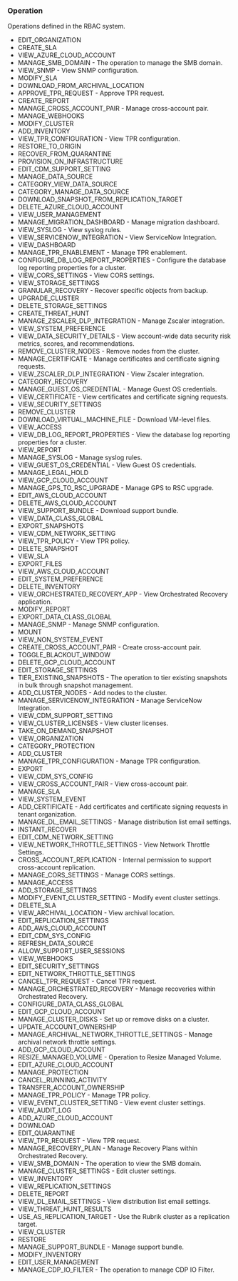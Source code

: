 ### Operation
Operations defined in the RBAC system.

- EDIT_ORGANIZATION
- CREATE_SLA
- VIEW_AZURE_CLOUD_ACCOUNT
- MANAGE_SMB_DOMAIN - The operation to manage the SMB domain.
- VIEW_SNMP - View SNMP configuration.
- MODIFY_SLA
- DOWNLOAD_FROM_ARCHIVAL_LOCATION
- APPROVE_TPR_REQUEST - Approve TPR request.
- CREATE_REPORT
- MANAGE_CROSS_ACCOUNT_PAIR - Manage cross-account pair.
- MANAGE_WEBHOOKS
- MODIFY_CLUSTER
- ADD_INVENTORY
- VIEW_TPR_CONFIGURATION - View TPR configuration.
- RESTORE_TO_ORIGIN
- RECOVER_FROM_QUARANTINE
- PROVISION_ON_INFRASTRUCTURE
- EDIT_CDM_SUPPORT_SETTING
- MANAGE_DATA_SOURCE
- CATEGORY_VIEW_DATA_SOURCE
- CATEGORY_MANAGE_DATA_SOURCE
- DOWNLOAD_SNAPSHOT_FROM_REPLICATION_TARGET
- DELETE_AZURE_CLOUD_ACCOUNT
- VIEW_USER_MANAGEMENT
- MANAGE_MIGRATION_DASHBOARD - Manage migration dashboard.
- VIEW_SYSLOG - View syslog rules.
- VIEW_SERVICENOW_INTEGRATION - View ServiceNow Integration.
- VIEW_DASHBOARD
- MANAGE_TPR_ENABLEMENT - Manage TPR enablement.
- CONFIGURE_DB_LOG_REPORT_PROPERTIES - Configure the database log reporting properties for a cluster.
- VIEW_CORS_SETTINGS - View CORS settings.
- VIEW_STORAGE_SETTINGS
- GRANULAR_RECOVERY - Recover specific objects from backup.
- UPGRADE_CLUSTER
- DELETE_STORAGE_SETTINGS
- CREATE_THREAT_HUNT
- MANAGE_ZSCALER_DLP_INTEGRATION - Manage Zscaler integration.
- VIEW_SYSTEM_PREFERENCE
- VIEW_DATA_SECURITY_DETAILS - View account-wide data security risk metrics, scores, and recommendations.
- REMOVE_CLUSTER_NODES - Remove nodes from the cluster.
- MANAGE_CERTIFICATE - Manage certificates and certificate signing requests.
- VIEW_ZSCALER_DLP_INTEGRATION - View Zscaler integration.
- CATEGORY_RECOVERY
- MANAGE_GUEST_OS_CREDENTIAL - Manage Guest OS credentials.
- VIEW_CERTIFICATE - View certificates and certificate signing requests.
- VIEW_SECURITY_SETTINGS
- REMOVE_CLUSTER
- DOWNLOAD_VIRTUAL_MACHINE_FILE - Download VM-level files.
- VIEW_ACCESS
- VIEW_DB_LOG_REPORT_PROPERTIES - View the database log reporting properties for a cluster.
- VIEW_REPORT
- MANAGE_SYSLOG - Manage syslog rules.
- VIEW_GUEST_OS_CREDENTIAL - View Guest OS credentials.
- MANAGE_LEGAL_HOLD
- VIEW_GCP_CLOUD_ACCOUNT
- MANAGE_GPS_TO_RSC_UPGRADE - Manage GPS to RSC upgrade.
- EDIT_AWS_CLOUD_ACCOUNT
- DELETE_AWS_CLOUD_ACCOUNT
- VIEW_SUPPORT_BUNDLE - Download support bundle.
- VIEW_DATA_CLASS_GLOBAL
- EXPORT_SNAPSHOTS
- VIEW_CDM_NETWORK_SETTING
- VIEW_TPR_POLICY - View TPR policy.
- DELETE_SNAPSHOT
- VIEW_SLA
- EXPORT_FILES
- VIEW_AWS_CLOUD_ACCOUNT
- EDIT_SYSTEM_PREFERENCE
- DELETE_INVENTORY
- VIEW_ORCHESTRATED_RECOVERY_APP - View Orchestrated Recovery application.
- MODIFY_REPORT
- EXPORT_DATA_CLASS_GLOBAL
- MANAGE_SNMP - Manage SNMP configuration.
- MOUNT
- VIEW_NON_SYSTEM_EVENT
- CREATE_CROSS_ACCOUNT_PAIR - Create cross-account pair.
- TOGGLE_BLACKOUT_WINDOW
- DELETE_GCP_CLOUD_ACCOUNT
- EDIT_STORAGE_SETTINGS
- TIER_EXISTING_SNAPSHOTS - The operation to tier existing snapshots in bulk through snapshot management.
- ADD_CLUSTER_NODES - Add nodes to the cluster.
- MANAGE_SERVICENOW_INTEGRATION - Manage ServiceNow Integration.
- VIEW_CDM_SUPPORT_SETTING
- VIEW_CLUSTER_LICENSES - View cluster licenses.
- TAKE_ON_DEMAND_SNAPSHOT
- VIEW_ORGANIZATION
- CATEGORY_PROTECTION
- ADD_CLUSTER
- MANAGE_TPR_CONFIGURATION - Manage TPR configuration.
- EXPORT
- VIEW_CDM_SYS_CONFIG
- VIEW_CROSS_ACCOUNT_PAIR - View cross-account pair.
- MANAGE_SLA
- VIEW_SYSTEM_EVENT
- ADD_CERTIFICATE - Add certificates and certificate signing requests in tenant organization.
- MANAGE_DL_EMAIL_SETTINGS - Manage distribution list email settings.
- INSTANT_RECOVER
- EDIT_CDM_NETWORK_SETTING
- VIEW_NETWORK_THROTTLE_SETTINGS - View Network Throttle Settings.
- CROSS_ACCOUNT_REPLICATION - Internal permission to support cross-account replication.
- MANAGE_CORS_SETTINGS - Manage CORS settings.
- MANAGE_ACCESS
- ADD_STORAGE_SETTINGS
- MODIFY_EVENT_CLUSTER_SETTING - Modify event cluster settings.
- DELETE_SLA
- VIEW_ARCHIVAL_LOCATION - View archival location.
- EDIT_REPLICATION_SETTINGS
- ADD_AWS_CLOUD_ACCOUNT
- EDIT_CDM_SYS_CONFIG
- REFRESH_DATA_SOURCE
- ALLOW_SUPPORT_USER_SESSIONS
- VIEW_WEBHOOKS
- EDIT_SECURITY_SETTINGS
- EDIT_NETWORK_THROTTLE_SETTINGS
- CANCEL_TPR_REQUEST - Cancel TPR request.
- MANAGE_ORCHESTRATED_RECOVERY - Manage recoveries within Orchestrated Recovery.
- CONFIGURE_DATA_CLASS_GLOBAL
- EDIT_GCP_CLOUD_ACCOUNT
- MANAGE_CLUSTER_DISKS - Set up or remove disks on a cluster.
- UPDATE_ACCOUNT_OWNERSHIP
- MANAGE_ARCHIVAL_NETWORK_THROTTLE_SETTINGS - Manage archival network throttle settings.
- ADD_GCP_CLOUD_ACCOUNT
- RESIZE_MANAGED_VOLUME - Operation to Resize Managed Volume.
- EDIT_AZURE_CLOUD_ACCOUNT
- MANAGE_PROTECTION
- CANCEL_RUNNING_ACTIVITY
- TRANSFER_ACCOUNT_OWNERSHIP
- MANAGE_TPR_POLICY - Manage TPR policy.
- VIEW_EVENT_CLUSTER_SETTING - View event cluster settings.
- VIEW_AUDIT_LOG
- ADD_AZURE_CLOUD_ACCOUNT
- DOWNLOAD
- EDIT_QUARANTINE
- VIEW_TPR_REQUEST - View TPR request.
- MANAGE_RECOVERY_PLAN - Manage Recovery Plans within Orchestrated Recovery.
- VIEW_SMB_DOMAIN - The operation to view the SMB domain.
- MANAGE_CLUSTER_SETTINGS - Edit cluster settings.
- VIEW_INVENTORY
- VIEW_REPLICATION_SETTINGS
- DELETE_REPORT
- VIEW_DL_EMAIL_SETTINGS - View distribution list email settings.
- VIEW_THREAT_HUNT_RESULTS
- USE_AS_REPLICATION_TARGET - Use the Rubrik cluster as a replication target.
- VIEW_CLUSTER
- RESTORE
- MANAGE_SUPPORT_BUNDLE - Manage support bundle.
- MODIFY_INVENTORY
- EDIT_USER_MANAGEMENT
- MANAGE_CDP_IO_FILTER - The operation to manage CDP IO Filter.
